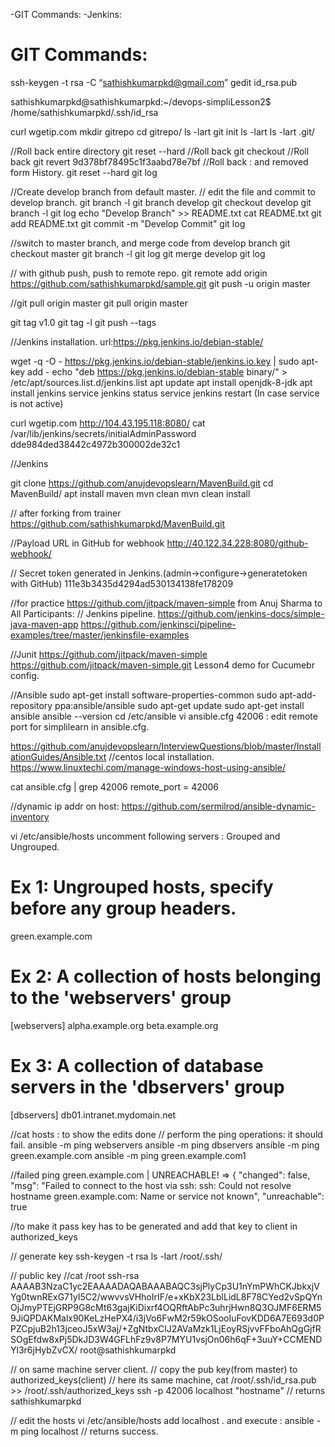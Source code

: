 -GIT Commands:
-Jenkins:


GIT Commands:
============
ssh-keygen -t rsa -C “sathishkumarpkd@gmail.com”
gedit id_rsa.pub

sathishkumarpkd@sathishkumarpkd:~/devops-simpliLesson2$
/home/sathishkumarpkd/.ssh/id_rsa


curl wgetip.com
mkdir gitrepo
cd gitrepo/
ls -lart
git init
ls -lart
ls -lart .git/

//Roll back entire directory
git reset --hard
//Roll back <filename>
git checkout <filename>
//Roll back <commitID>
git revert 9d378bf78495c1f3aabd78e7bf
//Roll back <commitID> : and removed form History.
git reset --hard <commitID>
git log

//Create develop branch from default master.
// edit the file and commit to develop branch.
git branch -l
git branch develop
git checkout develop
git branch -l
git log
echo "Develop Branch" >> README.txt
cat README.txt
git add README.txt
git commit -m "Develop Commit"
git log

//switch to master branch, and merge code from develop branch
git checkout master
git branch -l
git log
git merge develop
git log

// with github push, push to remote repo.
git remote add origin https://github.com/sathishkumarpkd/sample.git
git push -u origin master

//git pull origin master
git pull  origin master

git tag v1.0
git tag -l
git push --tags

//Jenkins installation.
 url:https://pkg.jenkins.io/debian-stable/

wget -q -O - https://pkg.jenkins.io/debian-stable/jenkins.io.key | sudo apt-key add -
echo "deb https://pkg.jenkins.io/debian-stable binary/" > /etc/apt/sources.list.d/jenkins.list
apt update
apt install openjdk-8-jdk
apt install jenkins
service jenkins status
service jenkins restart  (In case service is not active) 

curl wgetip.com
http://104.43.195.118:8080/
cat /var/lib/jenkins/secrets/initialAdminPassword
	dde984ded38442c4972b300002de32c1
	
//Jenkins


git clone https://github.com/anujdevopslearn/MavenBuild.git
cd MavenBuild/
apt install maven
mvn clean
mvn clean install

// after forking from trainer
https://github.com/sathishkumarpkd/MavenBuild.git

//Payload URL in GitHub for webhook
http://40.122.34.228:8080/github-webhook/

// Secret token generated in Jenkins.(admin->configure->generatetoken with GitHub)
111e3b3435d4294ad530134138fe178209

//for practice
https://github.com/jitpack/maven-simple
from Anuj Sharma to All Participants:
// Jenkins pipeline.
https://github.com/jenkins-docs/simple-java-maven-app
https://github.com/jenkinsci/pipeline-examples/tree/master/jenkinsfile-examples

//Junit
https://github.com/jitpack/maven-simple
https://github.com/jitpack/maven-simple.git
Lesson4 demo for Cucumebr config.

//Ansible
sudo apt-get install software-properties-common
sudo apt-add-repository ppa:ansible/ansible
sudo apt-get update
sudo apt-get install ansible
ansible --version
cd /etc/ansible
vi ansible.cfg
42006 : edit remote port for simplilearn in ansible.cfg.

https://github.com/anujdevopslearn/InterviewQuestions/blob/master/InstallationGuides/Ansible.txt
//centos local installation.
https://www.linuxtechi.com/manage-windows-host-using-ansible/

cat ansible.cfg | grep 42006
remote_port    = 42006

//dynamic ip addr on host:
https://github.com/sermilrod/ansible-dynamic-inventory

vi /etc/ansible/hosts
uncomment following servers : Grouped and Ungrouped.

# Ex 1: Ungrouped hosts, specify before any group headers.
green.example.com
# Ex 2: A collection of hosts belonging to the 'webservers' group
[webservers]
alpha.example.org
beta.example.org
# Ex 3: A collection of database servers in the 'dbservers' group
[dbservers]
db01.intranet.mydomain.net

//cat hosts : to show the edits done
// perform the ping operations: it should fail.
 ansible -m ping webservers
 ansible -m ping dbservers
 ansible -m ping green.example.com
 ansible -m ping green.example.com1

//failed ping
green.example.com | UNREACHABLE! => {
    "changed": false, 
    "msg": "Failed to connect to the host via ssh: ssh: Could not resolve hostname green.example.com: Name or service not known", 
    "unreachable": true

//to make it pass key has to be generated and add that key to client in  authorized_keys

// generate key
ssh-keygen -t rsa
ls -lart /root/.ssh/

// public key //cat /root
ssh-rsa AAAAB3NzaC1yc2EAAAADAQABAAABAQC3sjPlyCp3U1nYmPWhCKJbkxjVYg0twnRExG71yI5C2/wwvvsVHhoIrIF/e+xKbX23LblLidL8F78CYed2vSpQYnOjJmyPTEjGRP9G8cMt63gajKiDixrf4OQRftAbPc3uhrjHwn8Q3OJMF6ERM59JiQPDAKMalx90KeLzHePX4/i3jVo6FwM2r59kOSooIuFovKDD6A7E693d0PPZCpjuB2h13jceoJ5xW3aj/+ZgNtbxClJ2AVaMzk1LjEoyRSjvvFFboAhQgGjfRSOgEfdw8xPj5DkJD3W4GFLhFz9v8P7MYU1vsjOn06h6qF+3uuY+CCMENDYl3r6jHybZvCX/ root@sathishkumarpkd

// on same machine server client.
// copy the pub key(from master) to authorized_keys(client)
// here its same machine,
cat /root/.ssh/id_rsa.pub >> /root/.ssh/authorized_keys
ssh -p 42006 localhost "hostname"
// returns sathishkumarpkd

// edit the hosts
vi /etc/ansible/hosts
add localhost .
and execute : ansible -m ping localhost
// returns success.



